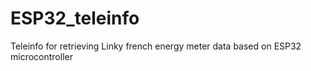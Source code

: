 # ESP32_teleinfo
Teleinfo for retrieving Linky french energy meter data based on ESP32 microcontroller
